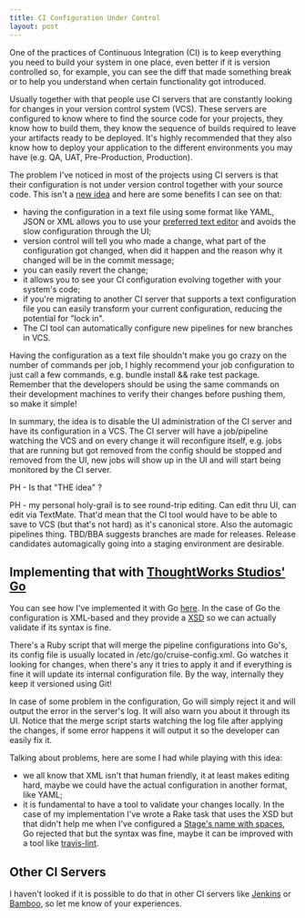 ```yaml
---
title: CI Configuration Under Control
layout: post
---
```


One of the practices of Continuous Integration (CI) is to keep everything you need to build your system in one place, even better if it is version controlled so, for example, you can see the diff that made something break or to help you understand when certain functionality got introduced.

Usually together with that people use CI servers that are constantly looking for changes in your version control system (VCS). These servers are configured to know where to find the source code for your projects, they know how to build them, they know the sequence of builds required to leave your artifacts ready to be deployed. It's highly recommended that they also know how to deploy your application to the different environments you may have (e.g. QA, UAT, Pre-Production, Production).

The problem I've noticed in most of the projects using CI servers is that their configuration is not under version control together with your source code. This isn't a [new idea](http://paulhammant.com/2011/09/30/branchable-continuous-integration/) and here are some benefits I can see on that:

* having the configuration in a text file using some format like YAML, JSON or XML allows you to use your [preferred text editor](http://www.vim.org) and avoids the slow configuration through the UI;
* version control will tell you who made a change, what part of the configuration got changed, when did it happen and the reason why it changed will be in the commit message;
* you can easily revert the change;
* it allows you to see your CI configuration evolving together with your system's code;
* if you're migrating to another CI server that supports a text configuration file you can easily transform your current configuration, reducing the potential for "lock in".
* The CI tool can automatically configure new pipelines for new branches in VCS.

Having the configuration as a text file shouldn't make you go crazy on the number of commands per job, I highly recommend your job configuration to just call a few commands, e.g. bundle install && rake test package. Remember that the developers should be using the same commands on their development machines to verify their changes before pushing them, so make it simple!

In summary, the idea is to disable the UI administration of the CI server and have its configuration in a VCS. The CI server will have a job/pipeline watching the VCS and on every change it will reconfigure itself, e.g. jobs that are running but got removed from the config should be stopped and removed from the UI, new jobs will show up in the UI and will start being monitored by the CI server.

PH - Is that "THE idea" ?

PH - my personal holy-grail is to see round-trip editing.  Can edit thru UI, can edit via TextMate.  That'd mean that the CI tool would have to be able to save to VCS (but that's not hard) as it's canonical store. Also the automagic pipelines thing.  TBD/BBA suggests branches are made for releases. Release candidates automagically going into a staging environment are desirable.

## Implementing that with [ThoughtWorks Studios' Go](http://www.thoughtworks-studios.com/go-continuous-delivery)

You can see how I've implemented it with Go [here](https://github.com/tanob/go-config-under-control). In the case of Go the configuration is XML-based and they provide a [XSD](https://github.com/tanob/go-config-under-control/blob/master/cruise-config.xsd) so we can actually validate if its syntax is fine.

There's a Ruby script that will merge the pipeline configurations into Go's, its config file is usually located in /etc/go/cruise-config.xml. Go watches it looking for changes, when there's any it tries to apply it and if everything is fine it will update its internal configuration file. By the way, internally they keep it versioned using Git!

In case of some problem in the configuration, Go will simply reject it and will output the error in the server's log. It will also warn you about it through its UI. Notice that the merge script starts watching the log file after applying the changes, if some error happens it will output it so the developer can easily fix it.

Talking about problems, here are some I had while playing with this idea:

* we all know that XML isn't that human friendly, it at least makes editing hard, maybe we could have the actual configuration in another format, like YAML;
* it is fundamental to have a tool to validate your changes locally. In the case of my implementation I've wrote a Rake task that uses the XSD but that didn't help me when I've configured a [Stage's name with spaces](https://github.com/tanob/go-config-under-control/commit/d4dab631ddb216583c0d5418711c18bbb36d6567), Go rejected that but the syntax was fine, maybe it can be improved with a tool like [travis-lint](https://github.com/travis-ci/travis-lint).

## Other CI Servers

I haven't looked if it is possible to do that in other CI servers like [Jenkins](http://jenkins-ci.org/) or [Bamboo](http://www.atlassian.com/software/bamboo/overview), so let me know of your experiences.

